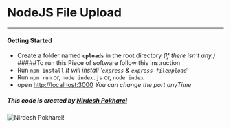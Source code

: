 # NodeJS File Upload
***
#### Getting Started
* Create a folder named **` uploads `** in the root directory *(If there isn't any.)*
#####To run this Piece of software follow this instruction
* Run `npm install` *It will install '`express` & `express-fileupload`'*
* Run `npm run` or, `node index.js` or, `node index`
* open [http://localhost:3000](http://localhost:3000)
*You can change the port anyTime*

##### This code is created by  [Nirdesh Pokharel](https://nirdeshpokhrel.com.np)
![Nirdesh Pokharel!](https://pbs.twimg.com/profile_images/1276987810969382912/38i2Y6XO_400x400.jpg "Nirdesh Pokharel")